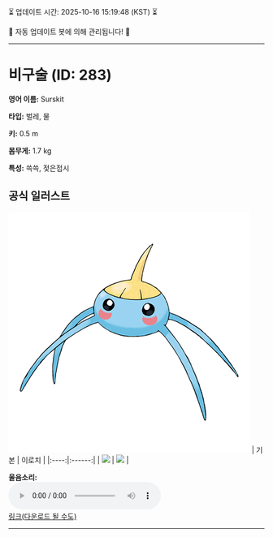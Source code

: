 
⏳ 업데이트 시간: 2025-10-16 15:19:48 (KST) ⏳

🤖 자동 업데이트 봇에 의해 관리됩니다! 🤖

---

# 비구술 (ID: 283)
**영어 이름:** Surskit

**타입:** 벌레, 물

**키:** 0.5 m

**몸무게:** 1.7 kg

**특성:** 쓱쓱, 젖은접시

## 공식 일러스트
![](https://raw.githubusercontent.com/PokeAPI/sprites/master/sprites/pokemon/other/official-artwork/283.png)
| 기본 | 이로치 |
|:----:|:------:|
| <img src="http://play.pokemonshowdown.com/sprites/ani/surskit.gif" width="200"> | <img src="http://play.pokemonshowdown.com/sprites/ani-shiny/surskit.gif" width="200"> |

**울음소리:**<br><audio controls src="https://raw.githubusercontent.com/PokeAPI/cries/main/cries/pokemon/latest/283.ogg"></audio><br> [링크(다운로드 될 수도)](https://raw.githubusercontent.com/PokeAPI/cries/main/cries/pokemon/latest/283.ogg)


---
